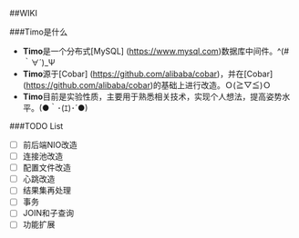##WIKI

###Timo是什么

- **Timo**是一个分布式[MySQL] (https://www.mysql.com)数据库中间件。^(#｀∀´)_Ψ
- **Timo**源于[Cobar] (https://github.com/alibaba/cobar)，并在[Cobar] (https://github.com/alibaba/cobar)的基础上进行改造。Ｏ(≧▽≦)Ｏ
- **Timo**目前是实验性质，主要用于熟悉相关技术，实现个人想法，提高姿势水平。(●｀･(ｴ)･´●)

###TODO List
- [ ] 前后端NIO改造
- [ ] 连接池改造
- [ ] 配置文件改造
- [ ] 心跳改造
- [ ] 结果集再处理
- [ ] 事务
- [ ] JOIN和子查询
- [ ] 功能扩展